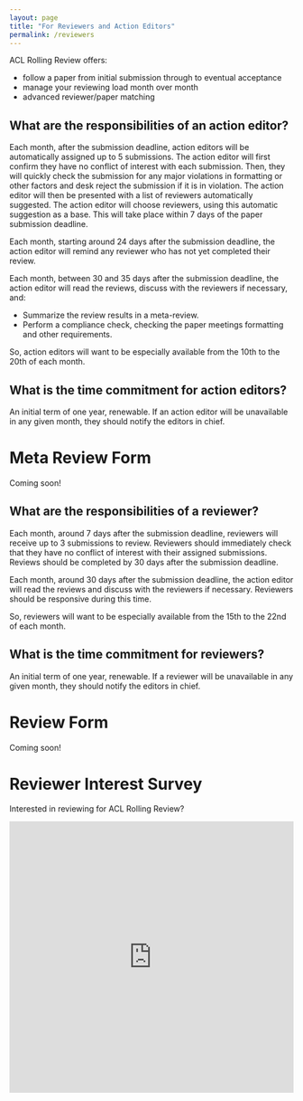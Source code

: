 ```yaml
---
layout: page
title: "For Reviewers and Action Editors"
permalink: /reviewers
---
```


ACL Rolling Review offers:
* follow a paper from initial submission through to eventual acceptance
* manage your reviewing load month over month
* advanced reviewer/paper matching

## What are the responsibilities of an action editor?

Each month, after the submission deadline, action editors will be automatically assigned up to 5 submissions. The action editor will first confirm they have no conflict of interest with each submission. Then, they will quickly check the submission for any major violations in formatting or other factors and desk reject the submission if it is in violation. The action editor will then be presented with a list of reviewers automatically suggested. The action editor will choose reviewers, using this automatic suggestion as a base. This will take place within 7 days of the paper submission deadline.

Each month, starting around 24 days after the submission deadline, the action editor will remind any reviewer who has not yet completed their review.

Each month, between 30 and 35 days after the submission deadline, the action editor will read the reviews, discuss with the reviewers if necessary, and:
* Summarize the review results in a meta-review.
* Perform a compliance check, checking the paper meetings formatting and other requirements.

So, action editors will want to be especially available from the 10th to the 20th of each month.

## What is the time commitment for action editors?
An initial term of one year, renewable. If an action editor will be unavailable in any given month, they should notify the editors in chief.

# Meta Review Form

Coming soon!


## What are the responsibilities of a reviewer?
Each month, around 7 days after the submission deadline, reviewers will receive up to 3 submissions to review. Reviewers should immediately check that they have no conflict of interest with their assigned submissions. Reviews should be completed by 30 days after the submission deadline.

Each month, around 30 days after the submission deadline, the action editor will read the reviews and discuss with the reviewers if necessary. Reviewers should be responsive during this time.

So, reviewers will want to be especially available from the 15th to the 22nd of each month.
 
## What is the time commitment for reviewers?
An initial term of one year, renewable. If a reviewer will be unavailable in any given month, they should notify the editors in chief.

# Review Form

Coming soon!

# Reviewer Interest Survey

Interested in reviewing for ACL Rolling Review?

<iframe width="640px" height= "480px" src= "https://forms.office.com/Pages/ResponsePage.aspx?id=DQSIkWdsW0yxEjajBLZtrQAAAAAAAAAAAAN__u_t_RFUMFJRRTdPNlBDM0RLODYxSUo5MlBPTEI1VC4u&embed=true" frameborder= "0" marginwidth= "0" marginheight= "0" style= "border: none; max-width:100%; max-height:100vh" allowfullscreen webkitallowfullscreen mozallowfullscreen msallowfullscreen> </iframe>

